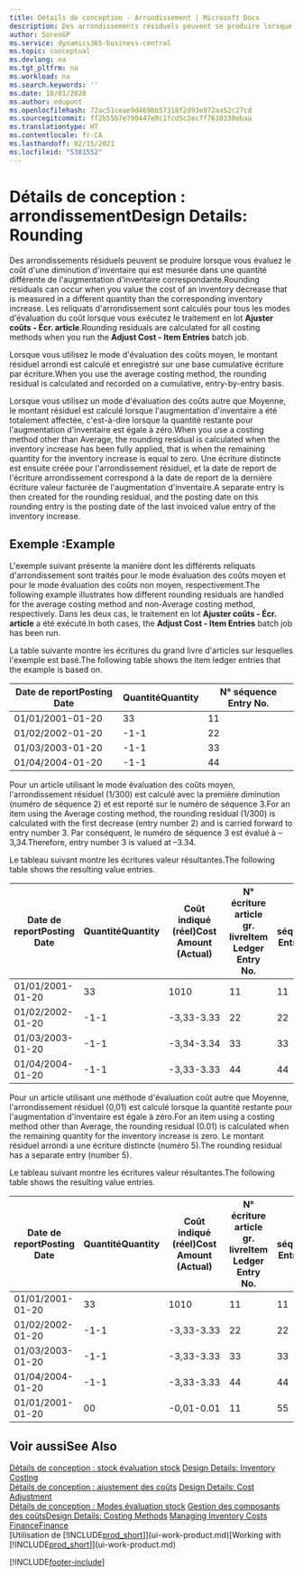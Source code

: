 ```yaml
---
title: Détails de conception - Arrondissement | Microsoft Docs
description: Des arrondissements résiduels peuvent se produire lorsque vous évaluez le coût d'une diminution d'inventaire qui est mesurée dans une quantité différente de l'augmentation d'inventaire correspondante. Les reliquats d'arrondissement sont calculés pour tous les modes d'évaluation du coût lorsque vous exécutez le traitement en lot **Ajuster coûts - Écr. article**.
author: SorenGP
ms.service: dynamics365-business-central
ms.topic: conceptual
ms.devlang: na
ms.tgt_pltfrm: na
ms.workload: na
ms.search.keywords: ''
ms.date: 10/01/2020
ms.author: edupont
ms.openlocfilehash: 72ac51ceae9d469bb57318f2d93e972aa52c27cd
ms.sourcegitcommit: ff2b55b7e790447e0c1fcd5c2ec7f7610338ebaa
ms.translationtype: HT
ms.contentlocale: fr-CA
ms.lasthandoff: 02/15/2021
ms.locfileid: "5381552"
---
```

# <a name="design-details-rounding"></a><span data-ttu-id="3df33-104">Détails de conception : arrondissement</span><span class="sxs-lookup"><span data-stu-id="3df33-104">Design Details: Rounding</span></span>
<span data-ttu-id="3df33-105">Des arrondissements résiduels peuvent se produire lorsque vous évaluez le coût d'une diminution d'inventaire qui est mesurée dans une quantité différente de l'augmentation d'inventaire correspondante.</span><span class="sxs-lookup"><span data-stu-id="3df33-105">Rounding residuals can occur when you value the cost of an inventory decrease that is measured in a different quantity than the corresponding inventory increase.</span></span> <span data-ttu-id="3df33-106">Les reliquats d'arrondissement sont calculés pour tous les modes d'évaluation du coût lorsque vous exécutez le traitement en lot **Ajuster coûts - Écr. article**.</span><span class="sxs-lookup"><span data-stu-id="3df33-106">Rounding residuals are calculated for all costing methods when you run the **Adjust Cost - Item Entries** batch job.</span></span>  

 <span data-ttu-id="3df33-107">Lorsque vous utilisez le mode d'évaluation des coûts moyen, le montant résiduel arrondi est calculé et enregistré sur une base cumulative écriture par écriture.</span><span class="sxs-lookup"><span data-stu-id="3df33-107">When you use the average costing method, the rounding residual is calculated and recorded on a cumulative, entry-by-entry basis.</span></span>  

 <span data-ttu-id="3df33-108">Lorsque vous utilisez un mode d'évaluation des coûts autre que Moyenne, le montant résiduel est calculé lorsque l'augmentation d'inventaire a été totalement affectée, c'est-à-dire lorsque la quantité restante pour l'augmentation d'inventaire est égale à zéro.</span><span class="sxs-lookup"><span data-stu-id="3df33-108">When you use a costing method other than Average, the rounding residual is calculated when the inventory increase has been fully applied, that is when the remaining quantity for the inventory increase is equal to zero.</span></span> <span data-ttu-id="3df33-109">Une écriture distincte est ensuite créée pour l'arrondissement résiduel, et la date de report de l'écriture arrondissement correspond à la date de report de la dernière écriture valeur facturée de l'augmentation d'inventaire.</span><span class="sxs-lookup"><span data-stu-id="3df33-109">A separate entry is then created for the rounding residual, and the posting date on this rounding entry is the posting date of the last invoiced value entry of the inventory increase.</span></span>  

## <a name="example"></a><span data-ttu-id="3df33-110">Exemple :</span><span class="sxs-lookup"><span data-stu-id="3df33-110">Example</span></span>  
 <span data-ttu-id="3df33-111">L'exemple suivant présente la manière dont les différents reliquats d'arrondissement sont traités pour le mode évaluation des coûts moyen et pour le mode évaluation des coûts non moyen, respectivement.</span><span class="sxs-lookup"><span data-stu-id="3df33-111">The following example illustrates how different rounding residuals are handled for the average costing method and non-Average costing method, respectively.</span></span> <span data-ttu-id="3df33-112">Dans les deux cas, le traitement en lot **Ajuster coûts - Écr. article** a été exécuté.</span><span class="sxs-lookup"><span data-stu-id="3df33-112">In both cases, the **Adjust Cost - Item Entries** batch job has been run.</span></span>  

 <span data-ttu-id="3df33-113">La table suivante montre les écritures du grand livre d'articles sur lesquelles l'exemple est basé.</span><span class="sxs-lookup"><span data-stu-id="3df33-113">The following table shows the item ledger entries that the example is based on.</span></span>  

|<span data-ttu-id="3df33-114">Date de report</span><span class="sxs-lookup"><span data-stu-id="3df33-114">Posting Date</span></span>|<span data-ttu-id="3df33-115">Quantité</span><span class="sxs-lookup"><span data-stu-id="3df33-115">Quantity</span></span>|<span data-ttu-id="3df33-116">N° séquence </span><span class="sxs-lookup"><span data-stu-id="3df33-116">Entry No.</span></span>|  
|------------------|--------------|---------------|  
|<span data-ttu-id="3df33-117">01/01/20</span><span class="sxs-lookup"><span data-stu-id="3df33-117">01-01-20</span></span>|<span data-ttu-id="3df33-118">3</span><span class="sxs-lookup"><span data-stu-id="3df33-118">3</span></span>|<span data-ttu-id="3df33-119">1</span><span class="sxs-lookup"><span data-stu-id="3df33-119">1</span></span>|  
|<span data-ttu-id="3df33-120">01/02/20</span><span class="sxs-lookup"><span data-stu-id="3df33-120">02-01-20</span></span>|<span data-ttu-id="3df33-121">-1</span><span class="sxs-lookup"><span data-stu-id="3df33-121">-1</span></span>|<span data-ttu-id="3df33-122">2</span><span class="sxs-lookup"><span data-stu-id="3df33-122">2</span></span>|  
|<span data-ttu-id="3df33-123">01/03/20</span><span class="sxs-lookup"><span data-stu-id="3df33-123">03-01-20</span></span>|<span data-ttu-id="3df33-124">-1</span><span class="sxs-lookup"><span data-stu-id="3df33-124">-1</span></span>|<span data-ttu-id="3df33-125">3</span><span class="sxs-lookup"><span data-stu-id="3df33-125">3</span></span>|  
|<span data-ttu-id="3df33-126">01/04/20</span><span class="sxs-lookup"><span data-stu-id="3df33-126">04-01-20</span></span>|<span data-ttu-id="3df33-127">-1</span><span class="sxs-lookup"><span data-stu-id="3df33-127">-1</span></span>|<span data-ttu-id="3df33-128">4</span><span class="sxs-lookup"><span data-stu-id="3df33-128">4</span></span>|  

 <span data-ttu-id="3df33-129">Pour un article utilisant le mode évaluation des coûts moyen, l'arrondissement résiduel (1/300) est calculé avec la première diminution (numéro de séquence 2) et est reporté sur le numéro de séquence 3.</span><span class="sxs-lookup"><span data-stu-id="3df33-129">For an item using the Average costing method, the rounding residual (1/300) is calculated with the first decrease (entry number 2) and is carried forward to entry number 3.</span></span> <span data-ttu-id="3df33-130">Par conséquent, le numéro de séquence 3 est évalué à –3,34.</span><span class="sxs-lookup"><span data-stu-id="3df33-130">Therefore, entry number 3 is valued at –3.34.</span></span>  

 <span data-ttu-id="3df33-131">Le tableau suivant montre les écritures valeur résultantes.</span><span class="sxs-lookup"><span data-stu-id="3df33-131">The following table shows the resulting value entries.</span></span>  

|<span data-ttu-id="3df33-132">Date de report</span><span class="sxs-lookup"><span data-stu-id="3df33-132">Posting Date</span></span>|<span data-ttu-id="3df33-133">Quantité</span><span class="sxs-lookup"><span data-stu-id="3df33-133">Quantity</span></span>|<span data-ttu-id="3df33-134">Coût indiqué (réel)</span><span class="sxs-lookup"><span data-stu-id="3df33-134">Cost Amount (Actual)</span></span>|<span data-ttu-id="3df33-135">N° écriture article gr. livre</span><span class="sxs-lookup"><span data-stu-id="3df33-135">Item Ledger Entry No.</span></span>|<span data-ttu-id="3df33-136">N° séquence </span><span class="sxs-lookup"><span data-stu-id="3df33-136">Entry No.</span></span>|  
|------------------|--------------|----------------------------|---------------------------|---------------|  
|<span data-ttu-id="3df33-137">01/01/20</span><span class="sxs-lookup"><span data-stu-id="3df33-137">01-01-20</span></span>|<span data-ttu-id="3df33-138">3</span><span class="sxs-lookup"><span data-stu-id="3df33-138">3</span></span>|<span data-ttu-id="3df33-139">10</span><span class="sxs-lookup"><span data-stu-id="3df33-139">10</span></span>|<span data-ttu-id="3df33-140">1</span><span class="sxs-lookup"><span data-stu-id="3df33-140">1</span></span>|<span data-ttu-id="3df33-141">1</span><span class="sxs-lookup"><span data-stu-id="3df33-141">1</span></span>|  
|<span data-ttu-id="3df33-142">01/02/20</span><span class="sxs-lookup"><span data-stu-id="3df33-142">02-01-20</span></span>|<span data-ttu-id="3df33-143">-1</span><span class="sxs-lookup"><span data-stu-id="3df33-143">-1</span></span>|<span data-ttu-id="3df33-144">-3,33</span><span class="sxs-lookup"><span data-stu-id="3df33-144">-3.33</span></span>|<span data-ttu-id="3df33-145">2</span><span class="sxs-lookup"><span data-stu-id="3df33-145">2</span></span>|<span data-ttu-id="3df33-146">2</span><span class="sxs-lookup"><span data-stu-id="3df33-146">2</span></span>|  
|<span data-ttu-id="3df33-147">01/03/20</span><span class="sxs-lookup"><span data-stu-id="3df33-147">03-01-20</span></span>|<span data-ttu-id="3df33-148">-1</span><span class="sxs-lookup"><span data-stu-id="3df33-148">-1</span></span>|<span data-ttu-id="3df33-149">-3,34</span><span class="sxs-lookup"><span data-stu-id="3df33-149">-3.34</span></span>|<span data-ttu-id="3df33-150">3</span><span class="sxs-lookup"><span data-stu-id="3df33-150">3</span></span>|<span data-ttu-id="3df33-151">3</span><span class="sxs-lookup"><span data-stu-id="3df33-151">3</span></span>|  
|<span data-ttu-id="3df33-152">01/04/20</span><span class="sxs-lookup"><span data-stu-id="3df33-152">04-01-20</span></span>|<span data-ttu-id="3df33-153">-1</span><span class="sxs-lookup"><span data-stu-id="3df33-153">-1</span></span>|<span data-ttu-id="3df33-154">-3,33</span><span class="sxs-lookup"><span data-stu-id="3df33-154">-3.33</span></span>|<span data-ttu-id="3df33-155">4</span><span class="sxs-lookup"><span data-stu-id="3df33-155">4</span></span>|<span data-ttu-id="3df33-156">4</span><span class="sxs-lookup"><span data-stu-id="3df33-156">4</span></span>|  

 <span data-ttu-id="3df33-157">Pour un article utilisant une méthode d'évaluation coût autre que Moyenne, l'arrondissement résiduel (0,01) est calculé lorsque la quantité restante pour l'augmentation d'inventaire est égale à zéro.</span><span class="sxs-lookup"><span data-stu-id="3df33-157">For an item using a costing method other than Average, the rounding residual (0.01) is calculated when the remaining quantity for the inventory increase is zero.</span></span> <span data-ttu-id="3df33-158">Le montant résiduel arrondi a une écriture distincte (numéro 5).</span><span class="sxs-lookup"><span data-stu-id="3df33-158">The rounding residual has a separate entry (number 5).</span></span>  

 <span data-ttu-id="3df33-159">Le tableau suivant montre les écritures valeur résultantes.</span><span class="sxs-lookup"><span data-stu-id="3df33-159">The following table shows the resulting value entries.</span></span>  

|<span data-ttu-id="3df33-160">Date de report</span><span class="sxs-lookup"><span data-stu-id="3df33-160">Posting Date</span></span>|<span data-ttu-id="3df33-161">Quantité</span><span class="sxs-lookup"><span data-stu-id="3df33-161">Quantity</span></span>|<span data-ttu-id="3df33-162">Coût indiqué (réel)</span><span class="sxs-lookup"><span data-stu-id="3df33-162">Cost Amount (Actual)</span></span>|<span data-ttu-id="3df33-163">N° écriture article gr. livre</span><span class="sxs-lookup"><span data-stu-id="3df33-163">Item Ledger Entry No.</span></span>|<span data-ttu-id="3df33-164">N° séquence </span><span class="sxs-lookup"><span data-stu-id="3df33-164">Entry No.</span></span>|  
|------------------|--------------|----------------------------|---------------------------|---------------|  
|<span data-ttu-id="3df33-165">01/01/20</span><span class="sxs-lookup"><span data-stu-id="3df33-165">01-01-20</span></span>|<span data-ttu-id="3df33-166">3</span><span class="sxs-lookup"><span data-stu-id="3df33-166">3</span></span>|<span data-ttu-id="3df33-167">10</span><span class="sxs-lookup"><span data-stu-id="3df33-167">10</span></span>|<span data-ttu-id="3df33-168">1</span><span class="sxs-lookup"><span data-stu-id="3df33-168">1</span></span>|<span data-ttu-id="3df33-169">1</span><span class="sxs-lookup"><span data-stu-id="3df33-169">1</span></span>|  
|<span data-ttu-id="3df33-170">01/02/20</span><span class="sxs-lookup"><span data-stu-id="3df33-170">02-01-20</span></span>|<span data-ttu-id="3df33-171">-1</span><span class="sxs-lookup"><span data-stu-id="3df33-171">-1</span></span>|<span data-ttu-id="3df33-172">-3,33</span><span class="sxs-lookup"><span data-stu-id="3df33-172">-3.33</span></span>|<span data-ttu-id="3df33-173">2</span><span class="sxs-lookup"><span data-stu-id="3df33-173">2</span></span>|<span data-ttu-id="3df33-174">2</span><span class="sxs-lookup"><span data-stu-id="3df33-174">2</span></span>|  
|<span data-ttu-id="3df33-175">01/03/20</span><span class="sxs-lookup"><span data-stu-id="3df33-175">03-01-20</span></span>|<span data-ttu-id="3df33-176">-1</span><span class="sxs-lookup"><span data-stu-id="3df33-176">-1</span></span>|<span data-ttu-id="3df33-177">-3,33</span><span class="sxs-lookup"><span data-stu-id="3df33-177">-3.33</span></span>|<span data-ttu-id="3df33-178">3</span><span class="sxs-lookup"><span data-stu-id="3df33-178">3</span></span>|<span data-ttu-id="3df33-179">3</span><span class="sxs-lookup"><span data-stu-id="3df33-179">3</span></span>|  
|<span data-ttu-id="3df33-180">01/04/20</span><span class="sxs-lookup"><span data-stu-id="3df33-180">04-01-20</span></span>|<span data-ttu-id="3df33-181">-1</span><span class="sxs-lookup"><span data-stu-id="3df33-181">-1</span></span>|<span data-ttu-id="3df33-182">-3,33</span><span class="sxs-lookup"><span data-stu-id="3df33-182">-3.33</span></span>|<span data-ttu-id="3df33-183">4</span><span class="sxs-lookup"><span data-stu-id="3df33-183">4</span></span>|<span data-ttu-id="3df33-184">4</span><span class="sxs-lookup"><span data-stu-id="3df33-184">4</span></span>|  
|<span data-ttu-id="3df33-185">01/01/20</span><span class="sxs-lookup"><span data-stu-id="3df33-185">01-01-20</span></span>|<span data-ttu-id="3df33-186">0</span><span class="sxs-lookup"><span data-stu-id="3df33-186">0</span></span>|<span data-ttu-id="3df33-187">-0,01</span><span class="sxs-lookup"><span data-stu-id="3df33-187">-0.01</span></span>|<span data-ttu-id="3df33-188">1</span><span class="sxs-lookup"><span data-stu-id="3df33-188">1</span></span>|<span data-ttu-id="3df33-189">5</span><span class="sxs-lookup"><span data-stu-id="3df33-189">5</span></span>|  

## <a name="see-also"></a><span data-ttu-id="3df33-190">Voir aussi</span><span class="sxs-lookup"><span data-stu-id="3df33-190">See Also</span></span>  
 <span data-ttu-id="3df33-191">[Détails de conception : stock évaluation stock](design-details-inventory-costing.md) </span><span class="sxs-lookup"><span data-stu-id="3df33-191">[Design Details: Inventory Costing](design-details-inventory-costing.md) </span></span>  
 <span data-ttu-id="3df33-192">[Détails de conception : ajustement des coûts](design-details-cost-adjustment.md) </span><span class="sxs-lookup"><span data-stu-id="3df33-192">[Design Details: Cost Adjustment](design-details-cost-adjustment.md) </span></span>  
 <span data-ttu-id="3df33-193">[Détails de conception : Modes évaluation stock](design-details-costing-methods.md) [Gestion des composants des coûts](finance-manage-inventory-costs.md)</span><span class="sxs-lookup"><span data-stu-id="3df33-193">[Design Details: Costing Methods](design-details-costing-methods.md) [Managing Inventory Costs](finance-manage-inventory-costs.md)</span></span>  
 [<span data-ttu-id="3df33-194">Finance</span><span class="sxs-lookup"><span data-stu-id="3df33-194">Finance</span></span>](finance.md)  
 <span data-ttu-id="3df33-195">[Utilisation de [!INCLUDE[prod_short](includes/prod_short.md)]](ui-work-product.md)</span><span class="sxs-lookup"><span data-stu-id="3df33-195">[Working with [!INCLUDE[prod_short](includes/prod_short.md)]](ui-work-product.md)</span></span>


[!INCLUDE[footer-include](includes/footer-banner.md)]